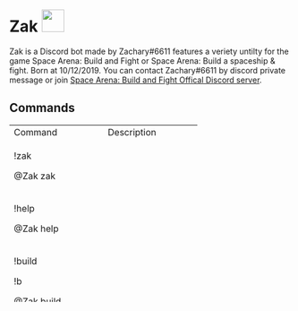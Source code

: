 # Zak <img src="https://cdn.discordapp.com/attachments/424034780200566785/723214083007971449/zak.png" width="40" height="40" />
Zak is a Discord bot made by Zachary#6611 features a veriety untilty for the game Space Arena: Build and Fight or Space Arena: Build a spaceship & fight. Born at 10/12/2019. You can contact Zachary#6611 by discord private message or join <a href="http://discord.gg/spacearena">Space Arena: Build and Fight Offical Discord server</a>.
## Commands
<table style="height: 316px;" width="478">
<tbody>
<tr style="height: 21px;">
<td style="width: 152px; height: 21px;">Command</td>
<td style="width: 152px; height: 21px;">Description</td>
</tr>
<tr style="height: 61px;">
<td style="width: 152px; height: 61px;">
<p>!zak</p>
<p>@Zak zak</p>
</td>
<td style="width: 152px; height: 61px;">&nbsp;</td>
</tr>
<tr style="height: 61px;">
<td style="width: 152px; height: 61px;">
<p>!help</p>
<p>@Zak help</p>
</td>
<td style="width: 152px; height: 61px;">&nbsp;</td>
</tr>
<tr style="height: 121px;">
<td style="width: 152px; height: 121px;">
<p>!build</p>
<p>!b</p>
<p>@Zak build</p>
<p>@Zak b</p>
</td>
<td style="width: 152px; height: 121px;">&nbsp;</td>
</tr>
<tr style="height: 121px;">
<td style="width: 152px; height: 121px;">
<p>!index</p>
<p>!i</p>
<p>@Zak index</p>
<p>@Zak i</p>
</td>
<td style="width: 152px; height: 121px;">&nbsp;</td>
</tr>
<tr style="height: 121px;">
<td style="width: 152px; height: 121px;">
<p>!submit</p>
<p>!submitbuild</p>
<p>@Zak submit</p>
<p>@Zak submitbuild</p>
</td>
<td style="width: 152px; height: 121px;">&nbsp;</td>
</tr>
<tr style="height: 61px;">
<td style="width: 152px; height: 61px;">
<p>!info</p>
<p>@Zak info</p>
</td>
<td style="width: 152px; height: 61px;">&nbsp;</td>
</tr>
<tr style="height: 61px;">
<td style="width: 152px; height: 61px;">
<p>!unlock</p>
<p>@Zak unlock</p>
</td>
<td style="width: 152px; height: 61px;">&nbsp;</td>
</tr>
<tr style="height: 61px;">
<td style="width: 152px; height: 61px;">
<p>!cost</p>
<p>@Zak cost</p>
</td>
<td style="width: 152px; height: 61px;">&nbsp;</td>
</tr>
<tr style="height: 121px;">
<td style="width: 152px; height: 121px;">
<p>!cell</p>
<p>!layout</p>
<p>@Zak cell</p>
<p>@Zak layout</p>
</td>
<td style="width: 152px; height: 121px;">&nbsp;</td>
</tr>
<tr style="height: 61px;">
<td style="width: 152px; height: 61px;">
<p>!sector</p>
<p>@Zak sector</p>
</td>
<td style="width: 152px; height: 61px;">&nbsp;</td>
</tr>
<tr style="height: 61px;">
<td style="width: 152px; height: 61px;">
<p>!power</p>
<p>@Zak power</p>
</td>
<td style="width: 152px; height: 61px;">&nbsp;</td>
</tr>
<tr style="height: 61px;">
<td style="width: 152px; height: 61px;">
<p>!ship</p>
<p>@Zak ship</p>
</td>
<td style="width: 152px; height: 61px;">&nbsp;</td>
</tr>
<tr style="height: 61px;">
<td style="width: 152px; height: 61px;">
<p>!weapon</p>
<p>!weap</p>
<p>@Zak weapon</p>
<p>@Zak weap</p>
</td>
<td style="width: 152px; height: 61px;">&nbsp;</td>
</tr>
<tr style="height: 61px;">
<td style="width: 152px; height: 61px;">
<p>!guide</p>
<p>@Zak guide</p>
</td>
<td style="width: 152px; height: 61px;">&nbsp;</td>
</tr>
<tr style="height: 21px;">
<td style="width: 152px; height: 21px;">
<p>!upgrade</p>
<p>!upg</p>
<p>@Zak upgrade</p>
</td>
<td style="width: 152px; height: 21px;">&nbsp;</td>
</tr>
<tr style="height: 21px;">
<td style="width: 152px; height: 21px;">
<p>!mod</p>
<p>@Zak mod</p>
</td>
<td style="width: 152px; height: 21px;">&nbsp;</td>
</tr>
<tr style="height: 21px;">
<td style="width: 152px; height: 21px;">
<p>!cou</p>
<p>@Zak cou</p>
</td>
<td style="width: 152px; height: 21px;">&nbsp;</td>
</tr>
<tr style="height: 21px;">
<td style="width: 152px; height: 21px;">
<p>!combo</p>
<p>@Zak combo</p>
</td>
<td style="width: 152px; height: 21px;">&nbsp;</td>
</tr>
<tr style="height: 21px;">
<td style="width: 152px; height: 21px;">
<p>!shipupg</p>
<p>@Zak shipupg</p>
</td>
<td style="width: 152px; height: 21px;">&nbsp;</td>
</tr>
<tr style="height: 21px;">
<td style="width: 152px; height: 21px;">
<p>!time</p>
<p>@Zak time</p>
</td>
<td style="width: 152px; height: 21px;">&nbsp;</td>
</tr>
<tr style="height: 21px;">
<td style="width: 152px; height: 21px;">
<p>!wiki</p>
<p>!wikia</p>
<p>!w</p>
<p>@Zak wiki</p>
<p>@Zak wikia</p>
<p>@Zak w</p>
</td>
<td style="width: 152px; height: 21px;">&nbsp;</td>
</tr>
<tr style="height: 21px;">
<td style="width: 152px; height: 21px;">
<p>!fact</p>
<p>@Zak fact</p>
</td>
<td style="width: 152px; height: 21px;">&nbsp;</td>
</tr>
<tr style="height: 21px;">
<td style="width: 152px; height: 21px;">
<p>!meme</p>
<p>@Zak meme</p>
</td>
<td style="width: 152px; height: 21px;">&nbsp;</td>
</tr>
<tr style="height: 21px;">
<td style="width: 152px; height: 21px;">
<p>!creator</p>
<p>@Zak creator</p>
</td>
<td style="width: 152px; height: 21px;">&nbsp;</td>
</tr>
<tr style="height: 21px;">
<td style="width: 152px; height: 21px;">
<p>!shop</p>
<p>@Zak shop</p>
</td>
<td style="width: 152px; height: 21px;">&nbsp;</td>
</tr>
<tr style="height: 21px;">
<td style="width: 152px; height: 21px;">
<p>!about</p>
<p>@Zak about</p>
</td>
<td style="width: 152px; height: 21px;">&nbsp;</td>
</tr>
<tr style="height: 21px;">
<td style="width: 152px; height: 21px;">
<p>!invite</p>
<p>@Zak invite</p>
</td>
<td style="width: 152px; height: 21px;">&nbsp;</td>
</tr>
<tr style="height: 21px;">
<td style="width: 152px; height: 21px;">
<p>!prefix</p>
<p>@Zak prefix</p>
</td>
<td style="width: 152px; height: 21px;">&nbsp;</td>
</tr>
</tbody>
</table>
<p></p>
